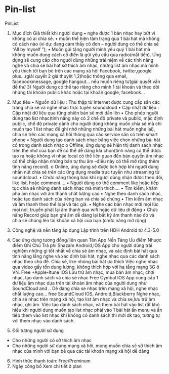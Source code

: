 # Pin-list
PinList

1.	Mục đích
Giả thiết khi người dung 
•	nghe được 1 bản nhạc hay bứt vì không có ai chia sẻ.
•	muốn thể hiện tâm trạng qua 1 bài hát mà không có cách nào (ví dụ: đang cảm thấy cô đơn – người dung có thể chia sẻ “All by myself ”);
•	Muốn gửi tặng người mình yêu quý 1 bài hát mà không muốn dung cách cổ điển là gửi yêu cầu qua radio(mất tiền).
Ứng dụng sẽ cung cấp cho người dùng những trải niệm về các tính năng nghe và chia sẻ bài hát sở thích âm nhạc, những list âm nhạc mà mình yêu thích tới bạn bè trên các mạng xã hội Facebook, twitter,google plus…(giải quyết 2 giả thuyêt 1,2)hoặc thông qua email, facebookmessage, google hangout… nếu muốn riêng tư(giải quyết vấn đề thứ 3)
Người dung có thể tạo riêng cho mình 1 tài khoản và theo dõi những tài khoản public khác hoặc tại khoản google, facebook…
2.	Mục tiêu 
•	Nguồn dữ liệu : Thu thập từ Internet được cung cấp sẵn các trang chia sẻ và nghe nhạc trực tuyên soundcloud
•	Cập nhật dữ liệu : Cập nhật dữ liệu qua từng phiên bản sẽ mới dần lên
•	Cho phép người dùng tạo list nhạc(tính năng này có 2 chế độ private và public, mặc định public, chế độ private dành cho người dùng không muốn chia sẻ mà chỉ muốn tạo 1 list nhạc để ghi nhớ những những bài hát muốn nghe lại), chia sẻ trên các mạng xã hôi thông qua các service săn có trên smart phone
•	Người dung tạo danh sách nhạc bằng việc chọn những bài hát có trong danh sách nhạc 
o	Offline, ứng dụng sẽ hiện thị danh sách nhạc trên thẻ nhớ của bạn để có thể dễ dàng lưa chọn(tính năng có thể được tạo ra hoặc không vì nhạc local có thể liên quan đến bản quyền âm nhạc có thể chấp nhận những bản tự thu âm –điều này có thể mở rộng thêm tính năng record).
o	Online, ứng dụng sẽ được tích hợp khi người dung nhấn nút chia sẻ trên các ứng dụng media trực tuyến như streaming từ soundcloud.
•	Chức năng thông báo khi người dùng nhận được theo dõi, like list, hoặc comment….
•	Người dùng có thể comment like hoặc tiếp tục chia sẻ những danh sách nhạc mà mình thích….
•	Tìm kiếm, khám phá âm nhạc với âm thanh chất lượng cao
•	Nghe theo danh sách nhạc, hoặc tạo danh sách của riêng bạn và chia sẻ chúng
•	Tìm kiếm âm nhạc và âm thanh theo thể loại và tác giả.
•	Nghe các bản nhạc mới mọi lúc mọi nơi, truyền phát lại âm thanh qua wifi hoặc dữ liệu di động
•	Chức năng Record giúp bạn ghi âm dễ dàng lại bất kỳ âm thanh nào đó và chia sẻ chúng lên tài khoản xã hội của bạn.(chức năng mở rộng)

3.	Công nghệ và nền tảng áp dụng
Lập trình trên HDH Android từ 4.3-5.0
4.	Các ứng dụng tương đồng/liên quan
Tên App	Nền Tảng	Ưu điểm	Nhược điểm	Ghi Chú	Trả phí
Shazam
Android,IOS
	App cho người dùng trải nghiệm những gì tốt nhất về chia sẻ âm nhạc, và xác định bài hát qua tính năng lắng nghe và xác định bài hát, nghe nhạc qua các danh sách nhạc theo chủ đề.
Chia sẻ, like nhũng bài hát ưa thích	Việc nghe nhạc qua video gấy tốn dung lượng, không thích hợp với hạ tầng mạng 3G ở VN.
Free
+Apple-Itune
IOS
  Lữu trữ âm nhạc, mua bán âm nhạc, chơi nhạc, tạo danh sách và chia sẻ nhạc
Free
Cymbal
IOS
App cung cấp 1 dư liệu âm nhạc dựa trên tài khoản âm nhạc của người dung như SoundCloud and ..
Dê dàng chia se nhạc trên mạng xã hội, nghe nhạc chất lượng cao…
free
SoundCloud
IOS, Android,Blackberry	
Nghe nhạc, chia sẻ nhạc trên mạng xã hội, tạo list âm nhạc và chia se,lưu trữ âm nhạc, ghi âm.	Việc tạo danh sách nhạc, và them bài hát vào list rất khó hiểu khi người dung muốn tạo list nhạc phải vào 1 bài hát ấn menu và ấn tiếp them vào list nhạc khi không có danh sách thì mới dk tạo, tương tự với them nhạc vào danh sách.		


5.	Đối tượng người sử dụng
-	Cho những người có sở thích âm nhạc
-	Cho những người sử dụng mạng xã hôi, mong muốn chia sẻ sở thích âm nhạc của mình với bạn bè qua các tài khoản mạng xã hội dễ dàng  
6.	Hình thức thanh toán:
Free/Preminum
7.	Ngày công bố
Xem chi tiết ở plan
